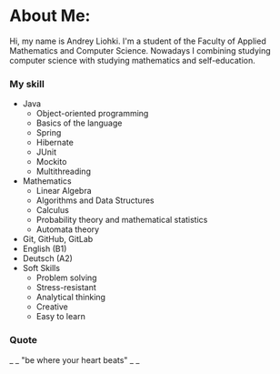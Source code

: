 # About Me:
Hi, my name is Andrey Liohki. I'm a student of the Faculty of Applied Mathematics and Computer Science. Nowadays I combining studying computer science with studying mathematics and self-education.

### My skill 

* Java
    - Object-oriented programming
    - Basics of the language
    - Spring
    - Hibernate
    - JUnit
    - Mockito
    - Multithreading
* Mathematics
    - Linear Algebra
    - Algorithms and Data Structures
    - Calculus
    - Probability theory and mathematical statistics
    - Automata theory
* Git, GitHub, GitLab
* English (B1)
* Deutsch (A2)
* Soft Skills
    - Problem solving
    - Stress-resistant
    - Analytical thinking
    - Creative
    - Easy to learn

### Quote
_ _ "be where your heart beats" _ _
  
    
